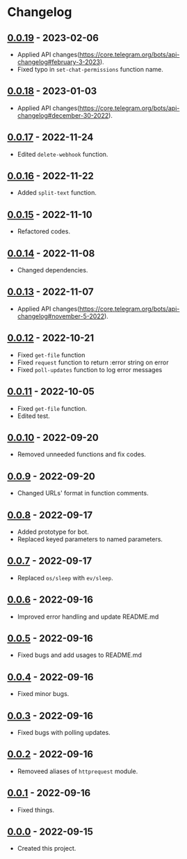 # Changelog

## [0.0.19] - 2023-02-06
- Applied API changes(https://core.telegram.org/bots/api-changelog#february-3-2023).
- Fixed typo in `set-chat-permissions` function name.

## [0.0.18] - 2023-01-03
- Applied API changes(https://core.telegram.org/bots/api-changelog#december-30-2022).

## [0.0.17] - 2022-11-24
- Edited `delete-webhook` function.

## [0.0.16] - 2022-11-22
- Added `split-text` function.

## [0.0.15] - 2022-11-10
- Refactored codes.

## [0.0.14] - 2022-11-08
- Changed dependencies.

## [0.0.13] - 2022-11-07
- Applied API changes(https://core.telegram.org/bots/api-changelog#november-5-2022).

## [0.0.12] - 2022-10-21
- Fixed `get-file` function
- Fixed `request` function to return :error string on error
- Fixed `poll-updates` function to log error messages

## [0.0.11] - 2022-10-05
- Fixed `get-file` function.
- Edited test.

## [0.0.10] - 2022-09-20
- Removed unneeded functions and fix codes.

## [0.0.9] - 2022-09-20
- Changed URLs' format in function comments.

## [0.0.8] - 2022-09-17
- Added prototype for bot.
- Replaced keyed parameters to named parameters.

## [0.0.7] - 2022-09-17
- Replaced `os/sleep` with `ev/sleep`.

## [0.0.6] - 2022-09-16
- Improved error handling and update README.md

## [0.0.5] - 2022-09-16
- Fixed bugs and add usages to README.md

## [0.0.4] - 2022-09-16
- Fixed minor bugs.

## [0.0.3] - 2022-09-16
- Fixed bugs with polling updates.

## [0.0.2] - 2022-09-16
- Removeed aliases of `httprequest` module.

## [0.0.1] - 2022-09-16
- Fixed things.

## [0.0.0] - 2022-09-15
- Created this project.

[0.0.19]: https://github.com/meinside/telegram-bot-janet/compare/v0.0.18...v0.0.19
[0.0.18]: https://github.com/meinside/telegram-bot-janet/compare/v0.0.17...v0.0.18
[0.0.17]: https://github.com/meinside/telegram-bot-janet/compare/v0.0.16...v0.0.17
[0.0.16]: https://github.com/meinside/telegram-bot-janet/compare/v0.0.15...v0.0.16
[0.0.15]: https://github.com/meinside/telegram-bot-janet/compare/v0.0.14...v0.0.15
[0.0.14]: https://github.com/meinside/telegram-bot-janet/compare/v0.0.13...v0.0.14
[0.0.13]: https://github.com/meinside/telegram-bot-janet/compare/v0.0.12...v0.0.13
[0.0.12]: https://github.com/meinside/telegram-bot-janet/compare/v0.0.11...v0.0.12
[0.0.11]: https://github.com/meinside/telegram-bot-janet/compare/v0.0.10...v0.0.11
[0.0.10]: https://github.com/meinside/telegram-bot-janet/compare/v0.0.9...v0.0.10
[0.0.9]: https://github.com/meinside/telegram-bot-janet/compare/v0.0.8...v0.0.9
[0.0.8]: https://github.com/meinside/telegram-bot-janet/compare/v0.0.7...v0.0.8
[0.0.7]: https://github.com/meinside/telegram-bot-janet/compare/v0.0.6...v0.0.7
[0.0.6]: https://github.com/meinside/telegram-bot-janet/compare/v0.0.5...v0.0.6
[0.0.5]: https://github.com/meinside/telegram-bot-janet/compare/v0.0.4...v0.0.5
[0.0.4]: https://github.com/meinside/telegram-bot-janet/compare/v0.0.3...v0.0.4
[0.0.3]: https://github.com/meinside/telegram-bot-janet/compare/v0.0.2...v0.0.3
[0.0.2]: https://github.com/meinside/telegram-bot-janet/compare/v0.0.1...v0.0.2
[0.0.1]: https://github.com/meinside/telegram-bot-janet/compare/v0.0.0...v0.0.1
[0.0.0]: https://github.com/meinside/telegram-bot-janet/releases/tag/v0.0.0
